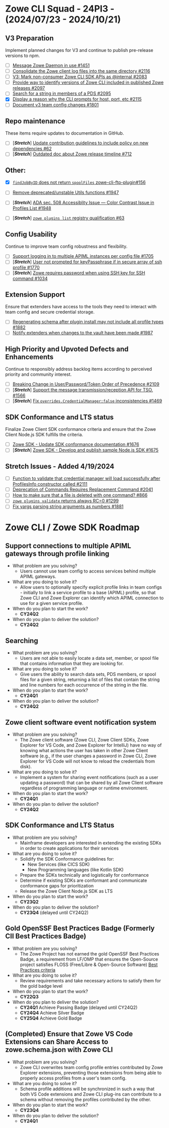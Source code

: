 # Zowe CLI Squad - 24PI3 - (2024/07/23 - 2024/10/21)

## V3 Preparation
Implement planned changes for V3 and continue to publish pre-release versions to npm.
- [ ] [Message Zowe Daemon in use #1451](https://github.com/zowe/zowe-cli/issues/1451)
- [ ] [Consolidate the Zowe client log files into the same directory #2116](https://github.com/zowe/zowe-cli/issues/2116)
- [ ] [V3: Mark non-consumer Zowe CLI SDK APIs as @internal #2083](https://github.com/zowe/zowe-cli/issues/2083)
- [ ] [Provide way to identify versions of Zowe CLI included in published Zowe releases #2097](https://github.com/zowe/zowe-cli/issues/2097)
- [ ] [Search for a string in members of a PDS #2095](https://github.com/zowe/zowe-cli/issues/2095)
- [x] [Display a reason why the CLI prompts for host, port, etc #2115](https://github.com/zowe/zowe-cli/issues/2115)
- [ ] [Document v3 team config changes #1801](https://github.com/zowe/zowe-cli/issues/1801)

## Repo maintenance
These items require updates to documentation in GitHub.
- [ ] [**_Stretch_**] [Update contribution guidelines to include policy on new dependencies #62](https://github.com/zowe/zowe-cli/issues/62)
- [ ] [**_Stretch_**] [Outdated doc about Zowe release timeline #712](https://github.com/zowe/zowe-cli/issues/712)

## Other:
- [x] [`findJobByID` does not return `spoolFiles` zowe-cli-ftp-plugin#156](https://github.com/zowe/zowe-cli-ftp-plugin/issues/156 )
- [ ] [Remove deprecated/unstable Utils functions #1947](https://github.com/zowe/zowe-cli/issues/1947)
- [ ] [**_Stretch_**] [ADA sec. 508 Accessiblity Issue — Color Contrast Issue in Profiles List #1948](https://github.com/zowe/zowe-cli/issues/1948)
- [ ] [**_Stretch_**] [`zowe plugins list` registry qualification  #63](https://github.com/zowe/zowe-cli/issues/63)


## Config Usability
Continue to improve team config robustness and flexibility.
- [ ] [Support logging in to multiple APIML instances per config file #1705](https://github.com/zowe/zowe-cli/issues/1705)
- [ ] [**_Stretch_**] [User not prompted for keyPassphrase if in secure array of ssh profile #1770](https://github.com/zowe/zowe-cli/issues/1770)
- [ ] [**_Stretch_**] [Zowe requires password when using SSH key for SSH command  #1034](https://github.com/zowe/zowe-cli/issues/1034)

## Extension Support
Ensure that extenders have access to the tools they need to interact with team config and secure credential storage.
- [ ] [Regenerating schema after plugin install may not include all profile types #1882](https://github.com/zowe/zowe-cli/issues/1882)
- [ ] [Notify extenders when changes to the vault have been made #1987](https://github.com/zowe/zowe-cli/issues/1987)

## High Priority and Upvoted Defects and Enhancements
Continue to responsibly address backlog items according to perceived priority and community interest.
- [ ] [Breaking Change in User/Password/Token Order of Precedence  #2109](https://github.com/zowe/zowe-cli/issues/2109)
- [ ] [**_Stretch_**] [Support the message transmission/reception API for TSO. #1566](https://github.com/zowe/zowe-cli/issues/1566)
- [ ] [**_Stretch_**] [Fix `overrides.CredentialManager:false` inconsistencies #1469](https://github.com/zowe/zowe-cli/issues/1469)

## SDK Conformance and LTS status
Finalize Zowe Client SDK conformance criteria and ensure that the Zowe Client Node.js SDK fulfills the criteria.
- [ ] [Zowe SDK - Update SDK conformance documentation #1676](https://github.com/zowe/zowe-cli/issues/1676)
- [ ] [**_Stretch_**] [Zowe SDK - Develop and publish sample Node.js SDK #1675](https://github.com/zowe/zowe-cli/issues/1675)

## Stretch Issues - Added 4/19/2024
- [ ] [Function to validate that credential manager will load successfully after ProfilesInfo constructor called #2111](https://github.com/zowe/zowe-cli/issues/2111)
- [ ] [Deprecation of Commands Requires Replacement Command #2041](https://github.com/zowe/zowe-cli/issues/2041)
- [ ] [How to make sure that a file is deleted with one command? #866](https://github.com/zowe/zowe-cli/issues/866)
- [ ] [`zowe plugins validate` returns always RC=0 #1299](https://github.com/zowe/zowe-cli/issues/1299)
- [ ] [Fix yargs parsing string arguments as numbers #1881](https://github.com/zowe/zowe-cli/issues/1881)

# Zowe CLI / Zowe SDK Roadmap

## Support connections to multiple APIML gateways through profile linking
- What problem are you solving?
  - Users cannot use team config to access services behind multiple APIML gateways.
- What are you doing to solve it?
  - Allow users to optionally specify explicit profile links in team configs - initially to link a service profile to a base (APIML) profile, so that Zowe CLI and Zowe Explorer can identify which APIML connection to use for a given service profile.
- When do you plan to start the work?
  - **CY24Q2**
- When do you plan to deliver the solution?
  - **CY24Q2**

## Searching
- What problem are you solving?
  - Users are not able to easily locate a data set, member, or spool file that contains information that they are looking for.
- What are you doing to solve it?
  - Give users the ability to search data sets, PDS members, or spool files for a given string, returning a list of files that contain the string and line numbers for each occurrence of the string in the file.
- When do you plan to start the work?
  - **CY24Q1**
- When do you plan to deliver the solution?
  - **CY24Q2**

## Zowe client software event notification system
- What problem are you solving?
  - The Zowe client software (Zowe CLI, Zowe Client SDKs, Zowe Explorer for VS Code, and Zowe Explorer for IntelliJ) have no way of knowing what actions the user has taken in other Zowe Client software (e.g., if the user changes a password in Zowe CLI, Zowe Explorer for VS Code will not know to reload the credentials from disk).
- What are you doing to solve it?
  - Implement a system for sharing event notifications (such as a user updating a password) that can be shared by all Zowe Client software regardless of programming language or runtime environment.
- When do you plan to start the work?
  - **CY24Q1**
- When do you plan to deliver the solution?
  - **CY24Q2**

## SDK Conformance and LTS Status
- What problem are you solving?
  - Mainframe developers are interested in extending the existing SDKs in order to create applications for their services
- What are you doing to solve it?
  - Solidify the SDK Conformance guidelines for:
    - New Services (like CICS SDK)
    - New Programming languages (like Kotlin SDK)
  - Prepare the SDKs technically and logistically for conformance
  - Determine if existing SDKs are conformant and communicate conformance gaps for prioritization
  - Release the Zowe Client Node.js SDK as LTS
- When do you plan to start the work?
  - **CY23Q2**
- When do you plan to deliver the solution?
  - **CY23Q4** (delayed until CY24Q2)

## Gold OpenSSF Best Practices Badge (Formerly CII Best Practices Badge)
- What problem are you solving?
  - The Zowe Project has not earned the gold OpenSSF Best Practices Badge, a requirement from LF/OMP that ensures the Open-Source project satisfies FLOSS (Free/Libre & Open-Source Software) [Best Practices criteria](https://bestpractices.coreinfrastructure.org/en/criteria)
- What are you doing to solve it?
  - Review requirements and take necessary actions to satisfy them for the gold badge level 
- When do you plan to start the work?
  - **CY22Q3**
- When do you plan to deliver the solution?
  - **CY24Q1** Achieve Passing Badge (delayed until CY24Q2)
  - **CY24Q4** Achieve Silver Badge
  - **CY25Q4** Achieve Gold Badge

## (Completed) Ensure that Zowe VS Code Extensions can Share Access to zowe.schema.json with Zowe CLI
- What problem are you solving?
  - Zowe CLI overwrites team config profile entries contributed by Zowe Explorer extensions, preventing those extensions from being able to properly access profiles from a user's team config.
- What are you doing to solve it?
  - Schema profile additions will be synchronized in such a way that both VS Code extensions and Zowe CLI plug-ins can contribute to a schema without removing the profiles contributed by the other.
- When do you plan to start the work?
  - **CY23Q4**
- When do you plan to deliver the solution?
  - **CY24Q1** 
